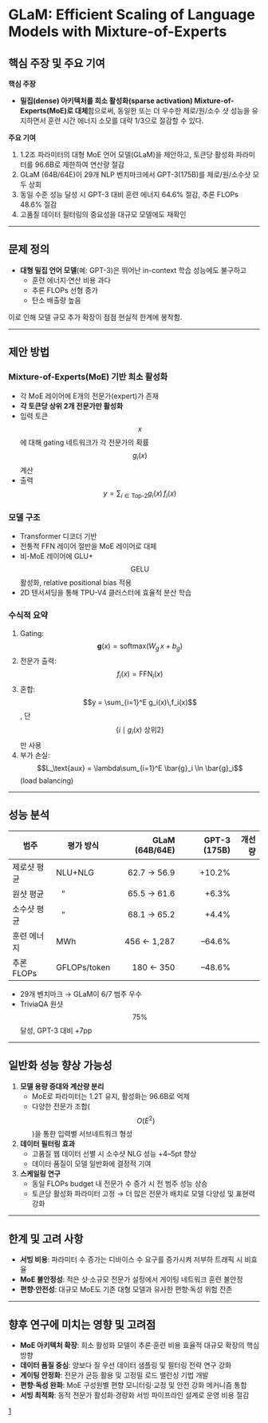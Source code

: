 # GLaM: Efficient Scaling of Language Models with Mixture-of-Experts

## 핵심 주장 및 주요 기여  
**핵심 주장**  
- **밀집(dense) 아키텍처를 희소 활성화(sparse activation) Mixture-of-Experts(MoE)로 대체**함으로써, 동일한 또는 더 우수한 제로/원/소수 샷 성능을 유지하면서 훈련 시간 에너지 소모를 대략 1/3으로 절감할 수 있다.

**주요 기여**  
1. 1.2조 파라미터의 대형 MoE 언어 모델(GLaM)을 제안하고, 토큰당 활성화 파라미터를 96.6B로 제한하여 연산량 절감  
2. GLaM (64B/64E)이 29개 NLP 벤치마크에서 GPT-3(175B)를 제로/원/소수샷 모두 상회  
3. 동일 수준 성능 달성 시 GPT-3 대비 훈련 에너지 64.6% 절감, 추론 FLOPs 48.6% 절감  
4. 고품질 데이터 필터링의 중요성을 대규모 모델에도 재확인  

***

## 문제 정의  
- **대형 밀집 언어 모델**(예: GPT-3)은 뛰어난 in-context 학습 성능에도 불구하고  
  -  훈련 에너지·연산 비용 과다  
  -  추론 FLOPs 선형 증가  
  -  탄소 배출량 높음  

이로 인해 모델 규모 추가 확장이 점점 현실적 한계에 봉착함.

***

## 제안 방법  
### Mixture-of-Experts(MoE) 기반 희소 활성화  
- 각 MoE 레이어에 E개의 전문가(expert)가 존재  
- **각 토큰당 상위 2개 전문가만 활성화**  
- 입력 토큰 $$x$$에 대해 gating 네트워크가 각 전문가의 확률 $$g_i(x)$$ 계산  
- 출력 $$y = \sum_{i\in\text{Top-2}}g_i(x)\,f_i(x)$$  

### 모델 구조  
- Transformer 디코더 기반  
- 전통적 FFN 레이어 절반을 MoE 레이어로 대체  
- 비-MoE 레이어에 GLU+$$\text{GELU}$$ 활성화, relative positional bias 적용  
- 2D 텐서셔딩을 통해 TPU-V4 클러스터에 효율적 분산 학습

### 수식적 요약  
1. Gating: $$\mathbf{g}(x) = \text{softmax}(W_g\,x + b_g)$$  
2. 전문가 출력: $$f_i(x) = \text{FFN}_i(x)$$  
3. 혼합: $$y = \sum_{i=1}^E g_i(x)\,f_i(x)$$, 단 $$\{i\mid g_i(x)\text{ 상위2}\}$$만 사용  
4. 부가 손실: $$L_\text{aux} = \lambda\sum_{i=1}^E \bar{g}_i \ln \bar{g}_i$$ (load balancing)

***

## 성능 분석  
| 범주 | 평가 방식 | GLaM (64B/64E) | GPT-3 (175B) | 개선량 |
|------|-----------|---------------:|-------------:|-------:|
| 제로샷 평균 | NLU+NLG | 62.7 → 56.9 | +10.2% |
| 원샷 평균 |   “  | 65.5 → 61.6 | +6.3% |
| 소수샷 평균 |   “  | 68.1 → 65.2 | +4.4% |
| 훈련 에너지 | MWh | 456 ← 1,287 | –64.6% |
| 추론 FLOPs | GFLOPs/token | 180 ← 350 | –48.6% |

- 29개 벤치마크 → GLaM이 6/7 범주 우수  
- TriviaQA 원샷 $$75\%$$ 달성, GPT-3 대비 +7pp  

***

## 일반화 성능 향상 가능성  
1. **모델 용량 증대와 계산량 분리**  
   - MoE로 파라미터는 1.2T 유지, 활성화는 96.6B로 억제  
   - 다양한 전문가 조합($$O(E^2)$$)을 통한 입력별 서브네트워크 형성  
2. **데이터 필터링 효과**  
   - 고품질 웹 데이터 선별 시 소수샷 NLG 성능 +4–5pt 향상  
   - 데이터 품질이 모델 일반화에 결정적 기여  
3. **스케일링 연구**  
   - 동일 FLOPs budget 내 전문가 수 증가 시 전 범주 성능 상승  
   - 토큰당 활성화 파라미터 고정 → 더 많은 전문가 배치로 모델 다양성 및 표현력 강화

***

## 한계 및 고려 사항  
- **서빙 비용**: 파라미터 수 증가는 디바이스 수 요구를 증가시켜 저부하 트래픽 시 비효율  
- **MoE 불안정성**: 적은 샷·소규모 전문가 설정에서 게이팅 네트워크 훈련 불안정  
- **편향·안전성**: 대규모 MoE도 기존 대형 모델과 유사한 편향·독성 위험 잔존  

***

## 향후 연구에 미치는 영향 및 고려점  
- **MoE 아키텍처 확장**: 희소 활성화 모델이 추론·훈련 비용 효율적 대규모 확장의 핵심 방향  
- **데이터 품질 중심**: 양보다 질 우선 데이터 샘플링 및 필터링 전략 연구 강화  
- **게이팅 안정화**: 전문가 균등 활용 및 고정밀 로드 밸런싱 기법 개발  
- **편향·독성 완화**: MoE 구성원별 편향 모니터링·교정 및 안전 강화 메커니즘 통합  
- **서빙 최적화**: 동적 전문가 활성화·경량화 서빙 파이프라인 설계로 운영 비용 절감

[1](https://ppl-ai-file-upload.s3.amazonaws.com/web/direct-files/attachments/22370781/6e1dcb76-37f1-4085-9b16-38353f21830b/2112.06905v2.pdf)
